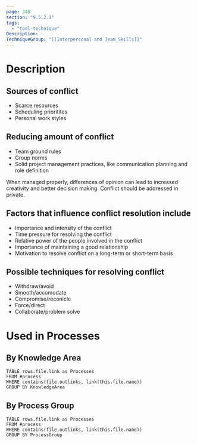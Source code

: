 ```yaml
---
page: 348
section: "9.5.2.1"
tags:
  - "tool-technique"
Description:
TechniqueGroup: "[[Interpersonal and Team Skills]]"
---
```

# Description
## Sources of conflict
- Scarce resources
- Scheduling prioritites
- Personal work styles
## Reducing amount of conflict
* Team ground rules
* Group norms
* Solid project management practices, like communication planning and role definition

When managed properly, differences of opinion can lead to increased creativity and better decision making.
Conflict should be addressed in private.
## Factors that influence conflict resolution include
* Importance and intensity of the conflict
* Time pressure for resolving the conflict
* Relative power of the people involved in the conflict
* Importance of maintaining a good relationship
* Motivation to resolve conflict on a long-term or short-term basis
## Possible techniques for resolving conflict
* Withdraw/avoid
* Smooth/accomodate
* Compromise/reconicle
* Force/direct
* Collaborate/problem solve
# Used in Processes
## By Knowledge Area
```dataview
TABLE rows.file.link as Processes
FROM #process 
WHERE contains(file.outlinks, link(this.file.name))
GROUP BY KnowledgeArea
```
## By Process Group
```dataview
TABLE rows.file.link as Processes
FROM #process 
WHERE contains(file.outlinks, link(this.file.name))
GROUP BY ProcessGroup
```

